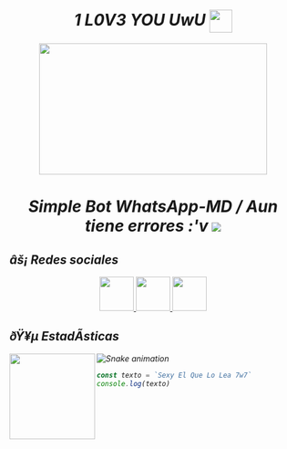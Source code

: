 <h1 align="center"><i>1 L0V3 YOU UwU <img src="https://c.tenor.com/eaDPAe9OLSoAAAAd/cat-kissing.gif" width="40px"  align="center"> </h1>
 <P align="center">
<img src="https://c.tenor.com/D2H0hPltOdYAAAAM/golden-boy-fake-keyboard-programing-coding-paper-book.gif" width="400" height="230"/>
</p>

<h1 align="center">Simple Bot WhatsApp-MD / Aun tiene errores :'v <img src="https://user-images.githubusercontent.com/77204223/121404250-0f8cec00-c95c-11eb-9cec-41e9c5a42ef6.gif"></h1>

<h2>âš¡ <i>Redes sociales </h2> 
</a> 
<P align="center">
<a href="https://youtu.be/ed-6VSF-GGc" target="_blank">
  <img src="https://i.ibb.co/LCk0CBn/IMG-20220124-182727.jpg" width="60px" height="60px">
</a>
</a> 
<a href="https://vm.tiktok.com/ZML8dceJM/" target="_blank">
  <img src="https://i.ibb.co/cyPxrSf/Pics-Art-01-24-06-43-00.jpg" width="60px" height="60px">
</a>
</a> 
<a href="https://fb.watch/aKXHiAP4hK/" target="_blank">
  <img src="https://i.ibb.co/Tvz406S/IMG-20220124-182133.jpg" width="60px" height="60px">
</a>

<h2>ðŸ¥µ <i>EstadÃ­sticas</i> </h2> 

<p align="center">
  <img align="left" height="150px" src="https://github-readme-stats.vercel.app/api?username=NeKosmic&theme=tokyonight&show_icons=true" />
</p>
 
  ![Snake animation](https://github.com/NeKosmic/NK-BOT/blob/main/culebrita.svg)
 
</div>

```javascript
const texto = `Sexy El Que Lo Lea 7w7`
console.log(texto)
```

<br>
